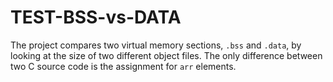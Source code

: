 # TEST-BSS-vs-DATA
The project compares two virtual memory sections, `.bss` and `.data`, by looking at the size of two different object files. The only difference between two C source code is the assignment for `arr` elements.
